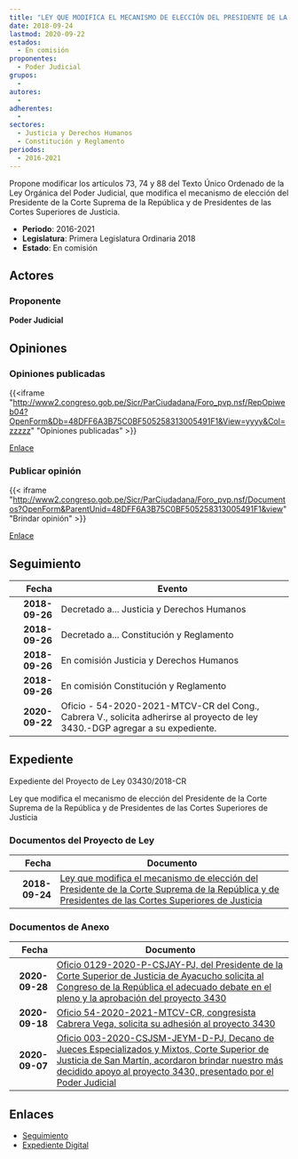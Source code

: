 ```yaml
---
title: "LEY QUE MODIFICA EL MECANISMO DE ELECCIÓN DEL PRESIDENTE DE LA CORTE SUPREMA DE LA REPÚBLICA Y DE PRESIDENTES DE LAS CORTES SUPERIORES DE JUSTICIA"
date: 2018-09-24
lastmod: 2020-09-22
estados: 
  - En comisión
proponentes: 
  - Poder Judicial
grupos: 
  - 
autores: 
  - 
adherentes: 
  - 
sectores: 
  - Justicia y Derechos Humanos
  - Constitución y Reglamento
periodos: 
  - 2016-2021
---
```


Propone modificar los artículos 73, 74 y 88 del Texto Único Ordenado de la Ley Orgánica del Poder Judicial, que modifica el mecanismo de elección del Presidente de la Corte Suprema de la República y de Presidentes de las Cortes Superiores de Justicia.

- **Periodo**: 2016-2021
- **Legislatura**: Primera Legislatura Ordinaria 2018
- **Estado**: En comisión

## Actores

### Proponente

**Poder Judicial**


## Opiniones

### Opiniones publicadas

{{<iframe "http://www2.congreso.gob.pe/Sicr/ParCiudadana/Foro_pvp.nsf/RepOpiweb04?OpenForm&Db=48DFF6A3B75C0BF505258313005491F1&View=yyyy&Col=zzzzz" "Opiniones publicadas" >}}

[Enlace](http://www2.congreso.gob.pe/Sicr/ParCiudadana/Foro_pvp.nsf/RepOpiweb04?OpenForm&Db=48DFF6A3B75C0BF505258313005491F1&View=yyyy&Col=zzzzz)
### Publicar opinión

{{< iframe "http://www2.congreso.gob.pe/Sicr/ParCiudadana/Foro_pvp.nsf/Documentos?OpenForm&ParentUnid=48DFF6A3B75C0BF505258313005491F1&view" "Brindar opinión" >}}

[Enlace](http://www2.congreso.gob.pe/Sicr/ParCiudadana/Foro_pvp.nsf/Documentos?OpenForm&ParentUnid=48DFF6A3B75C0BF505258313005491F1&view)

## Seguimiento

| Fecha | Evento |
|------:|--------|
| **2018-09-26** | Decretado a... Justicia y Derechos Humanos|
| **2018-09-26** | Decretado a... Constitución y Reglamento|
| **2018-09-26** | En comisión Justicia y Derechos Humanos|
| **2018-09-26** | En comisión Constitución y Reglamento|
| **2020-09-22** | Oficio - 54-2020-2021-MTCV-CR del Cong., Cabrera V., solicita adherirse al proyecto de ley 3430.-DGP agregar a su expediente.|


## Expediente

Expediente del Proyecto de Ley 03430/2018-CR

Ley que modifica el mecanismo de elección del Presidente de la Corte Suprema de la República y de Presidentes de las Cortes Superiores de Justicia


### Documentos del Proyecto de Ley

| Fecha | Documento |
|------:|--------|
| **2018-09-24** | [Ley que modifica el mecanismo de elección del Presidente de la Corte Suprema de la República y de Presidentes de las Cortes Superiores de Justicia](http://www.leyes.congreso.gob.pe/Documentos/2016_2021/Proyectos_de_Ley_y_de_Resoluciones_Legislativas/PL0343020180924.pdf) |

### Documentos de Anexo

| Fecha | Documento |
|------:|--------|
| **2020-09-28** | [Oficio 0129-2020-P-CSJAY-PJ, del Presidente de la Corte Superior de Justicia de Ayacucho solicita al Congreso de la República el adecuado debate en el pleno y la aprobación del proyecto 3430](http://www.leyes.congreso.gob.pe/Documentos/2016_2021/Oficios/Otras_Instituciones/OFICIO-0129-2020-P-CSJAY-PJ.pdf) |
| **2020-09-18** | [Oficio 54-2020-2021-MTCV-CR, congresista Cabrera Vega, solicita su adhesión al proyecto 3430](http://www.leyes.congreso.gob.pe/Documentos/2016_2021/Adhesiones/Proyectos_de_Ley/OFICIO-54-2020-2021-MTCV-CR.pdf) |
| **2020-09-07** | [Oficio 003-2020-CSJSM-JEYM-D-PJ, Decano de Jueces Especializados y Mixtos, Corte Superior de Justicia de San Martín, acordaron brindar nuestro más decidido apoyo al proyecto 3430, presentado por el Poder Judicial](http://www.leyes.congreso.gob.pe/Documentos/2016_2021/Oficios/Otras_Instituciones/OFICIO-003-2020-CSJSM-JEYM-D-PJ.pdf) |

## Enlaces 

- [Seguimiento](http://www2.congreso.gob.pe/Sicr/TraDocEstProc/CLProLey2016.nsf/f7fff46988ca05b1052578e100829cc7/509e67b8e3eba7a505258312007c930d?OpenDocument)
- [Expediente Digital](http://www2.congreso.gob.pe/Sicr/TraDocEstProc/CLProLey2016.nsf/f7fff46988ca05b1052578e100829cc7/509e67b8e3eba7a505258312007c930d?OpenDocument&Click=05257FB7005EB655.eb71d0cf91d8294e05256cdf006b5706/$Body/0.1C6C)
